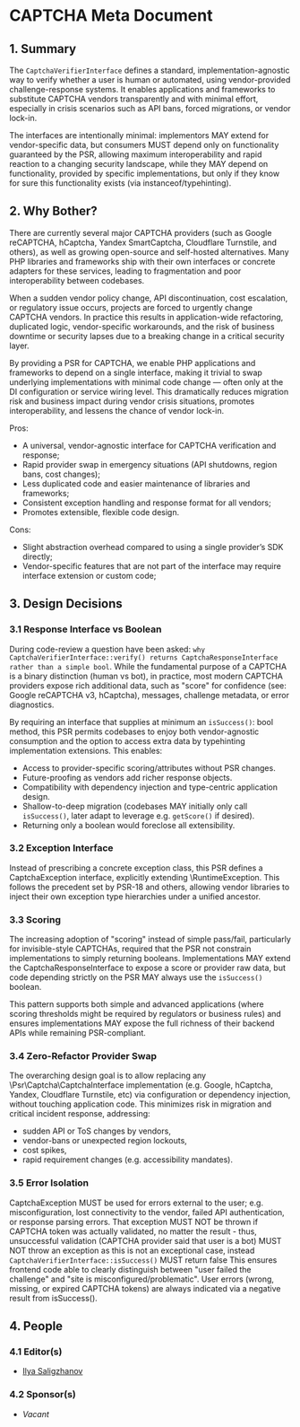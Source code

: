 CAPTCHA Meta Document
=====================

## 1. Summary

The `CaptchaVerifierInterface` defines a standard, implementation-agnostic way to verify whether a user is human or automated, using vendor-provided challenge-response systems. It enables applications and frameworks to substitute CAPTCHA vendors transparently and with minimal effort, especially in crisis scenarios such as API bans, forced migrations, or vendor lock-in.

The interfaces are intentionally minimal: implementors MAY extend for vendor-specific data, but consumers MUST depend only on functionality guaranteed by the PSR, allowing maximum interoperability and rapid reaction to a changing security landscape, while they MAY depend on functionality, provided by specific implementations, but only if they know for sure this functionality exists (via instanceof/typehinting).

## 2. Why Bother?

There are currently several major CAPTCHA providers (such as Google reCAPTCHA, hCaptcha, Yandex SmartCaptcha, Cloudflare Turnstile, and others), as well as growing open-source and self-hosted alternatives. Many PHP libraries and frameworks ship with their own interfaces or concrete adapters for these services, leading to fragmentation and poor interoperability between codebases.

When a sudden vendor policy change, API discontinuation, cost escalation, or regulatory issue occurs, projects are forced to urgently change CAPTCHA vendors. In practice this results in application-wide refactoring, duplicated logic, vendor-specific workarounds, and the risk of business downtime or security lapses due to a breaking change in a critical security layer.

By providing a PSR for CAPTCHA, we enable PHP applications and frameworks to depend on a single interface, making it trivial to swap underlying implementations with minimal code change — often only at the DI configuration or service wiring level. This dramatically reduces migration risk and business impact during vendor crisis situations, promotes interoperability, and lessens the chance of vendor lock-in.

Pros:
* A universal, vendor-agnostic interface for CAPTCHA verification and response; 
* Rapid provider swap in emergency situations (API shutdowns, region bans, cost changes); 
* Less duplicated code and easier maintenance of libraries and frameworks; 
* Consistent exception handling and response format for all vendors; 
* Promotes extensible, flexible code design.

Cons:
* Slight abstraction overhead compared to using a single provider’s SDK directly; 
* Vendor-specific features that are not part of the interface may require interface extension or custom code; 

## 3. Design Decisions
   
### 3.1 Response Interface vs Boolean

During code-review a question have been asked: `why CaptchaVerifierInterface::verify() returns CaptchaResponseInterface rather than a simple bool`. While the fundamental purpose of a CAPTCHA is a binary distinction (human vs bot), in practice, most modern CAPTCHA providers expose rich additional data, such as "score" for confidence (see: Google reCAPTCHA v3, hCaptcha), messages, challenge metadata, or error diagnostics.

By requiring an interface that supplies at minimum an `isSuccess()`: bool method, this PSR permits codebases to enjoy both vendor-agnostic consumption and the option to access extra data by typehinting implementation extensions. This enables:

* Access to provider-specific scoring/attributes without PSR changes. 
* Future-proofing as vendors add richer response objects. 
* Compatibility with dependency injection and type-centric application design. 
* Shallow-to-deep migration (codebases MAY initially only call `isSuccess()`, later adapt to leverage e.g. `getScore()` if desired). 
* Returning only a boolean would foreclose all extensibility.

### 3.2 Exception Interface

Instead of prescribing a concrete exception class, this PSR defines a CaptchaException interface, explicitly extending \RuntimeException. This follows the precedent set by PSR-18 and others, allowing vendor libraries to inject their own exception type hierarchies under a unified ancestor.

### 3.3 Scoring

The increasing adoption of "scoring" instead of simple pass/fail, particularly for invisible-style CAPTCHAs, required that the PSR not constrain implementations to simply returning booleans. Implementations MAY extend the CaptchaResponseInterface to expose a score or provider raw data, but code depending strictly on the PSR MAY always use the `isSuccess()` boolean.

This pattern supports both simple and advanced applications (where scoring thresholds might be required by regulators or business rules) and ensures implementations MAY expose the full richness of their backend APIs while remaining PSR-compliant.

### 3.4 Zero-Refactor Provider Swap

The overarching design goal is to allow replacing any \Psr\Captcha\CaptchaInterface implementation (e.g. Google, hCaptcha, Yandex, Cloudflare Turnstile, etc) via configuration or dependency injection, without touching application code. This minimizes risk in migration and critical incident response, addressing:

* sudden API or ToS changes by vendors, 
* vendor-bans or unexpected region lockouts, 
* cost spikes, 
* rapid requirement changes (e.g. accessibility mandates).

### 3.5 Error Isolation

CaptchaException MUST be used for errors external to the user; e.g. misconfiguration, lost connectivity to the vendor, failed API authentication, or response parsing errors.
That exception MUST NOT be thrown if CAPTCHA token was actually validated, no matter the result - thus, unsuccessful validation (CAPTCHA provider said that user is a bot) MUST NOT throw an exception as this is not an exceptional case, instead `CaptchaVerifierInterface::isSuccess()` MUST return false
This ensures frontend code able to clearly distinguish between "user failed the challenge" and "site is misconfigured/problematic".
User errors (wrong, missing, or expired CAPTCHA tokens) are always indicated via a negative result from isSuccess().

## 4. People
   
### 4.1 Editor(s)

* [Ilya Saligzhanov](https://github.com/LeTraceurSnork)

### 4.2 Sponsor(s)

* _Vacant_
